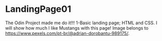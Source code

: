 # LandingPage01
The Odin Project made me do it!!!
1-Basic landing page;
HTML and CSS.
I will show how much I like Mustangs with this page!
Image belongs to https://www.pexels.com/pt-br/@adrian-dorobantu-989175/.
